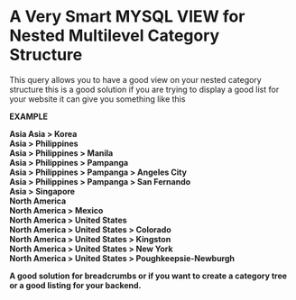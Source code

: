 A Very Smart MYSQL VIEW for Nested Multilevel Category Structure
================================

This query allows you to have a good view on your nested category structure this is a good solution 
if you are trying to display a good list for your website it can give you something like this 

<b>EXAMPLE<b>

Asia
Asia > Korea<br>
Asia > Philippines<br>
Asia > Philippines > Manila<br>
Asia > Philippines > Pampanga<br>
Asia > Philippines > Pampanga > Angeles City<br>
Asia > Philippines > Pampanga > San Fernando<br>
Asia > Singapore<br>
North America<br>
North America > Mexico<br>
North America > United States<br>
North America > United States > Colorado<br>
North America > United States > Kingston<br>
North America > United States > New York<br>
North America > United States > Poughkeepsie-Newburgh<br>


A good solution for breadcrumbs or if you want to create a category tree
or a good listing for your backend.
